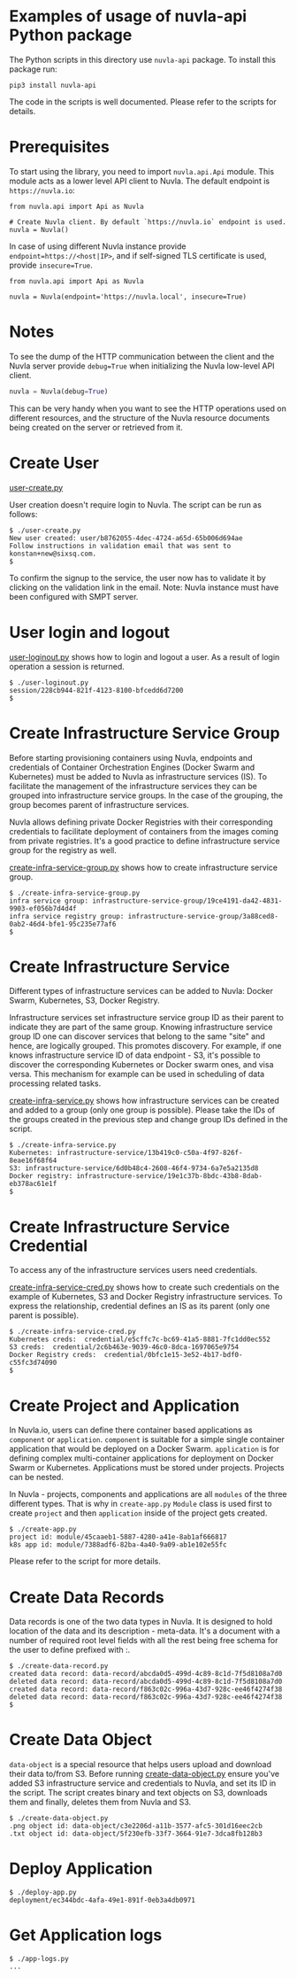 # Examples of usage of nuvla-api Python package

The Python scripts in this directory use `nuvla-api` package. To install this
package run:

```
pip3 install nuvla-api
```

The code in the scripts is well documented. Please refer to the scripts for
details.

# Prerequisites

To start using the library, you need to import `nuvla.api.Api` module. This
module acts as a lower level API client to Nuvla. The default endpoint is
`https://nuvla.io`:

```
from nuvla.api import Api as Nuvla

# Create Nuvla client. By default `https://nuvla.io` endpoint is used.
nuvla = Nuvla()
```

In case of using different Nuvla instance provide `endpoint=https://<host|IP>`,
and if self-signed TLS certificate is used, provide `insecure=True`.

```
from nuvla.api import Api as Nuvla

nuvla = Nuvla(endpoint='https://nuvla.local', insecure=True)
```

# Notes

To see the dump of the HTTP communication between the client and the Nuvla
server provide `debug=True` when initializing the Nuvla low-level API client.

```python
nuvla = Nuvla(debug=True)
```

This can be very handy when you want to see the HTTP operations used on
different resources, and the structure of the Nuvla resource documents being
created on the server or retrieved from it.

# Create User

[user-create.py](user-create.py)

User creation doesn't require login to Nuvla. The script can be run as follows:

```
$ ./user-create.py
New user created: user/b8762055-4dec-4724-a65d-65b006d694ae
Follow instructions in validation email that was sent to konstan+new@sixsq.com.
$
```

To confirm the signup to the service, the user now has to validate it by
clicking on the validation link in the email. Note: Nuvla instance must have
been configured with SMPT server.

# User login and logout

[user-loginout.py](user-loginout.py) shows how to login and logout a user. As a
result of login operation a session is returned.

```
$ ./user-loginout.py
session/228cb944-821f-4123-8100-bfcedd6d7200
$
```

# Create Infrastructure Service Group

Before starting provisioning containers using Nuvla, endpoints and credentials
of Container Orchestration Engines (Docker Swarm and Kubernetes) must be added
to Nuvla as infrastructure services (IS). To facilitate the management of the
infrastructure services they can be grouped into infrastructure service groups.
In the case of the grouping, the group becomes parent of infrastructure
services.

Nuvla allows defining private Docker Registries with their corresponding
credentials to facilitate deployment of containers from the images coming from 
private registries. It's a good practice to define infrastructure service group
for the registry as well.

[create-infra-service-group.py](create-infra-service-group.py) shows how to
create infrastructure service group.

```
$ ./create-infra-service-group.py
infra service group: infrastructure-service-group/19ce4191-da42-4831-9903-ef056b7d4d4f
infra service registry group: infrastructure-service-group/3a88ced8-0ab2-46d4-bfe1-95c235e77af6
$
```

# Create Infrastructure Service

Different types of infrastructure services can be added to Nuvla: Docker
Swarm, Kubernetes, S3, Docker Registry.

Infrastructure services set infrastructure service group ID as their parent to
indicate they are part of the same group. Knowing infrastructure service group
ID one can discover services that belong to the same "site" and hence, are
logically grouped. This promotes discovery. For example, if one knows
infrastructure service ID of data endpoint - S3, it's possible to discover the
corresponding Kubernetes or Docker swarm ones, and visa versa. This mechanism
for example can be used in scheduling of data processing related tasks.

[create-infra-service.py](create-infra-service.py) shows how infrastructure
services can be created and added to a group (only one group is possible).
Please take the IDs of the groups created in the previous step and change group
IDs defined in the script.

```
$ ./create-infra-service.py
Kubernetes: infrastructure-service/13b419c0-c50a-4f97-826f-8eae16f68f64
S3: infrastructure-service/6d0b48c4-2608-46f4-9734-6a7e5a2135d8
Docker registry: infrastructure-service/19e1c37b-8bdc-43b8-8dab-eb378ac61e1f
$
```

# Create Infrastructure Service Credential

To access any of the infrastructure services users need credentials.

[create-infra-service-cred.py](create-infra-service-cred.py) shows how to create
such credentials on the example of Kubernetes, S3 and Docker Registry
infrastructure services. To express the relationship, credential defines an IS
as its parent (only one parent is possible).

```
$ ./create-infra-service-cred.py
Kubernetes creds:  credential/e5cffc7c-bc69-41a5-8881-7fc1dd0ec552
S3 creds:  credential/2c6b463e-9039-46c0-8dca-1697065e9754
Docker Registry creds:  credential/0bfc1e15-3e52-4b17-bdf0-c55fc3d74090
$
```

# Create Project and Application

In Nuvla.io, users can define there container based applications as `component`
or `application`. `component` is suitable for a simple single container
application that would be deployed on a Docker Swarm. `application` is for
defining complex multi-container applications for deployment on Docker Swarm or
Kubernetes. Applications must be stored under projects. Projects can be nested.

In Nuvla - projects, components and applications are all `modules` of the three
different types. That is why in `create-app.py` `Module` class is used first to
create `project` and then `application` inside of the project gets created.

```
$ ./create-app.py 
project id: module/45caaeb1-5887-4280-a41e-8ab1af666817
k8s app id: module/7388adf6-82ba-4a40-9a09-ab1e102e55fc
```

Please refer to the script for more details.

# Create Data Records

Data records is one of the two data types in Nuvla. It is designed to hold
location of the data and its description - meta-data. It's a document with a
number of required root level fields with all the rest being free schema for the
user to define prefixed with <user prefix>:.

```
$ ./create-data-record.py 
created data record: data-record/abcda0d5-499d-4c89-8c1d-7f5d8108a7d0
deleted data record: data-record/abcda0d5-499d-4c89-8c1d-7f5d8108a7d0
created data record: data-record/f863c02c-996a-43d7-928c-ee46f4274f38
deleted data record: data-record/f863c02c-996a-43d7-928c-ee46f4274f38
$
```

# Create Data Object

`data-object` is a special resource that helps users upload and download their
data to/from S3. Before running [create-data-object.py](create-data-object.py)
ensure you've added S3 infrastructure service and credentials to Nuvla, and set
its ID in the script. The script creates binary and text objects on S3,
downloads them and finally, deletes them from Nuvla and S3.

```
$ ./create-data-object.py
.png object id: data-object/c3e2206d-a11b-3577-afc5-301d16eec2cb
.txt object id: data-object/5f230efb-33f7-3664-91e7-3dca8fb128b3
```

<!--
# Search for data records/objects

```
$ ./search-data.py
data-record/93344bdc-4afa-49e1-891f-0eb3a4db0886
```

# Bulk delete data records/objects

```
$ ./bulk-delete-data.py
deleted: data-record/93344bdc-4afa-49e1-891f-0eb3a4db0886
deleted: data-record/93344bdc-4afa-49e1-891f-0eb3a4db0886
```

# Create data set

```
$ ./create-data-set.py
data-set/98744bdc-4afa-49e1-891f-0eb3a4db0ea7
```
-->

# Deploy Application

```
$ ./deploy-app.py
deployment/ec344bdc-4afa-49e1-891f-0eb3a4db0971
```

# Get Application logs

```
$ ./app-logs.py
...
```